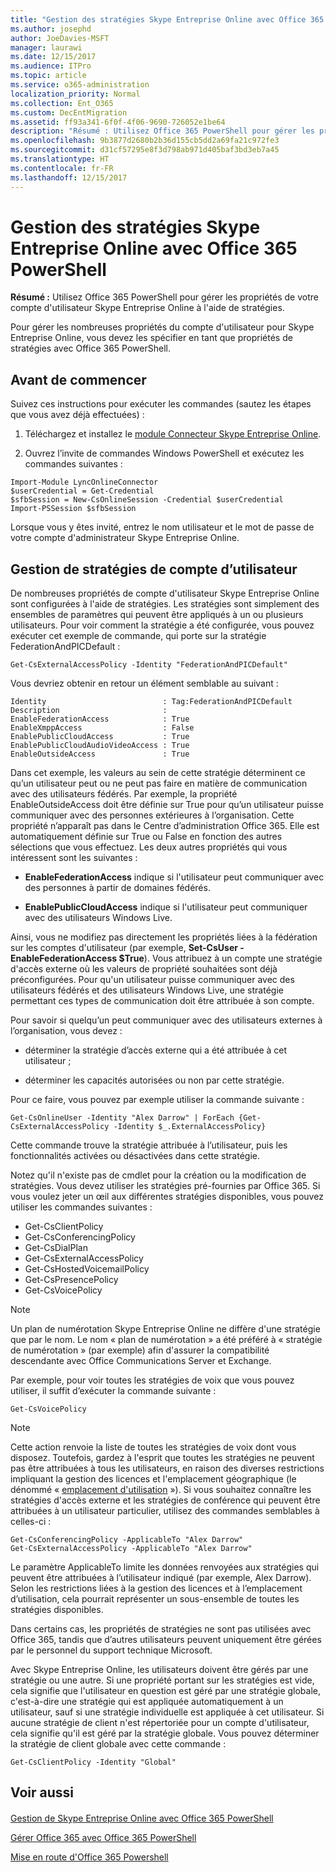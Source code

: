 ```yaml
---
title: "Gestion des stratégies Skype Entreprise Online avec Office 365 PowerShell"
ms.author: josephd
author: JoeDavies-MSFT
manager: laurawi
ms.date: 12/15/2017
ms.audience: ITPro
ms.topic: article
ms.service: o365-administration
localization_priority: Normal
ms.collection: Ent_O365
ms.custom: DecEntMigration
ms.assetid: ff93a341-6f0f-4f06-9690-726052e1be64
description: "Résumé : Utilisez Office 365 PowerShell pour gérer les propriétés de votre compte d'utilisateur Skype Entreprise Online à l'aide de stratégies."
ms.openlocfilehash: 9b3877d2680b2b36d155cb5dd2a69fa21c972fe3
ms.sourcegitcommit: d31cf57295e8f3d798ab971d405baf3bd3eb7a45
ms.translationtype: HT
ms.contentlocale: fr-FR
ms.lasthandoff: 12/15/2017
---
```

# <a name="manage-skype-for-business-online-policies-with-office-365-powershell"></a>Gestion des stratégies Skype Entreprise Online avec Office 365 PowerShell

 **Résumé :** Utilisez Office 365 PowerShell pour gérer les propriétés de votre compte d'utilisateur Skype Entreprise Online à l'aide de stratégies.
  
Pour gérer les nombreuses propriétés du compte d'utilisateur pour Skype Entreprise Online, vous devez les spécifier en tant que propriétés de stratégies avec Office 365 PowerShell.
  
## <a name="before-you-begin"></a>Avant de commencer

Suivez ces instructions pour exécuter les commandes (sautez les étapes que vous avez déjà effectuées) :
  
1. Téléchargez et installez le [module Connecteur Skype Entreprise Online](https://www.microsoft.com/en-us/download/details.aspx?id=39366).
    
2. Ouvrez l’invite de commandes Windows PowerShell et exécutez les commandes suivantes : 
    
```
Import-Module LyncOnlineConnector
$userCredential = Get-Credential
$sfbSession = New-CsOnlineSession -Credential $userCredential
Import-PSSession $sfbSession
  ```

Lorsque vous y êtes invité, entrez le nom utilisateur et le mot de passe de votre compte d'administrateur Skype Entreprise Online.
    
## <a name="manage-user-account-policies"></a>Gestion de stratégies de compte d’utilisateur

De nombreuses propriétés de compte d'utilisateur Skype Entreprise Online sont configurées à l'aide de stratégies. Les stratégies sont simplement des ensembles de paramètres qui peuvent être appliqués à un ou plusieurs utilisateurs. Pour voir comment la stratégie a été configurée, vous pouvez exécuter cet exemple de commande, qui porte sur la stratégie FederationAndPICDefault :
  
```
Get-CsExternalAccessPolicy -Identity "FederationAndPICDefault"
```

Vous devriez obtenir en retour un élément semblable au suivant :
  
```
Identity                          : Tag:FederationAndPICDefault
Description                       :
EnableFederationAccess            : True
EnableXmppAccess                  : False
EnablePublicCloudAccess           : True
EnablePublicCloudAudioVideoAccess : True
EnableOutsideAccess               : True
```

Dans cet exemple, les valeurs au sein de cette stratégie déterminent ce qu’un utilisateur peut ou ne peut pas faire en matière de communication avec des utilisateurs fédérés. Par exemple, la propriété EnableOutsideAccess doit être définie sur True pour qu’un utilisateur puisse communiquer avec des personnes extérieures à l’organisation. Cette propriété n’apparaît pas dans le Centre d’administration Office 365. Elle est automatiquement définie sur True ou False en fonction des autres sélections que vous effectuez. Les deux autres propriétés qui vous intéressent sont les suivantes :
  
- **EnableFederationAccess** indique si l'utilisateur peut communiquer avec des personnes à partir de domaines fédérés.
    
- **EnablePublicCloudAccess** indique si l'utilisateur peut communiquer avec des utilisateurs Windows Live.
    
Ainsi, vous ne modifiez pas directement les propriétés liées à la fédération sur les comptes d'utilisateur (par exemple, **Set-CsUser -EnableFederationAccess $True**). Vous attribuez à un compte une stratégie d'accès externe où les valeurs de propriété souhaitées sont déjà préconfigurées. Pour qu'un utilisateur puisse communiquer avec des utilisateurs fédérés et des utilisateurs Windows Live, une stratégie permettant ces types de communication doit être attribuée à son compte.
  
Pour savoir si quelqu’un peut communiquer avec des utilisateurs externes à l’organisation, vous devez :
  
- déterminer la stratégie d’accès externe qui a été attribuée à cet utilisateur ;
    
- déterminer les capacités autorisées ou non par cette stratégie.
    
Pour ce faire, vous pouvez par exemple utiliser la commande suivante :
  
```
Get-CsOnlineUser -Identity "Alex Darrow" | ForEach {Get-CsExternalAccessPolicy -Identity $_.ExternalAccessPolicy}
```

Cette commande trouve la stratégie attribuée à l’utilisateur, puis les fonctionnalités activées ou désactivées dans cette stratégie.
  
Notez qu'il n'existe pas de cmdlet pour la création ou la modification de stratégies. Vous devez utiliser les stratégies pré-fournies par Office 365. Si vous voulez jeter un œil aux différentes stratégies disponibles, vous pouvez utiliser les commandes suivantes :
  
- Get-CsClientPolicy       
- Get-CsConferencingPolicy        
- Get-CsDialPlan            
- Get-CsExternalAccessPolicy                         
- Get-CsHostedVoicemailPolicy                        
- Get-CsPresencePolicy                               
- Get-CsVoicePolicy                                  

> [!NOTE]
> Un plan de numérotation Skype Entreprise Online ne diffère d'une stratégie que par le nom. Le nom « plan de numérotation » a été préféré à « stratégie de numérotation » (par exemple) afin d'assurer la compatibilité descendante avec Office Communications Server et Exchange. 
  
Par exemple, pour voir toutes les stratégies de voix que vous pouvez utiliser, il suffit d’exécuter la commande suivante :
  
```
Get-CsVoicePolicy
```

> [!NOTE]
> Cette action renvoie la liste de toutes les stratégies de voix dont vous disposez. Toutefois, gardez à l'esprit que toutes les stratégies ne peuvent pas être attribuées à tous les utilisateurs, en raison des diverses restrictions impliquant la gestion des licences et l'emplacement géographique (le dénommé « [emplacement d'utilisation]((https://msdn.microsoft.com/fr-FR/library/azure/dn194136.aspx)) »). Si vous souhaitez connaître les stratégies d'accès externe et les stratégies de conférence qui peuvent être attribuées à un utilisateur particulier, utilisez des commandes semblables à celles-ci : 

```
Get-CsConferencingPolicy -ApplicableTo "Alex Darrow"
Get-CsExternalAccessPolicy -ApplicableTo "Alex Darrow"
```

Le paramètre ApplicableTo limite les données renvoyées aux stratégies qui peuvent être attribuées à l’utilisateur indiqué (par exemple, Alex Darrow). Selon les restrictions liées à la gestion des licences et à l’emplacement d’utilisation, cela pourrait représenter un sous-ensemble de toutes les stratégies disponibles. 
  
Dans certains cas, les propriétés de stratégies ne sont pas utilisées avec Office 365, tandis que d’autres utilisateurs peuvent uniquement être gérées par le personnel du support technique Microsoft. 
  
Avec Skype Entreprise Online, les utilisateurs doivent être gérés par une stratégie ou une autre. Si une propriété portant sur les stratégies est vide, cela signifie que l'utilisateur en question est géré par une stratégie globale, c'est-à-dire une stratégie qui est appliquée automatiquement à un utilisateur, sauf si une stratégie individuelle est appliquée à cet utilisateur. Si aucune stratégie de client n'est répertoriée pour un compte d'utilisateur, cela signifie qu'il est géré par la stratégie globale. Vous pouvez déterminer la stratégie de client globale avec cette commande :
  
```
Get-CsClientPolicy -Identity "Global"
```

## <a name="see-also"></a>Voir aussi

#### 

[Gestion de Skype Entreprise Online avec Office 365 PowerShell](manage-skype-for-business-online-with-office-365-powershell.md)
  
[Gérer Office 365 avec Office 365 PowerShell](manage-office-365-with-office-365-powershell.md)
  
[Mise en route d'Office 365 Powershell](getting-started-with-office-365-powershell.md)

